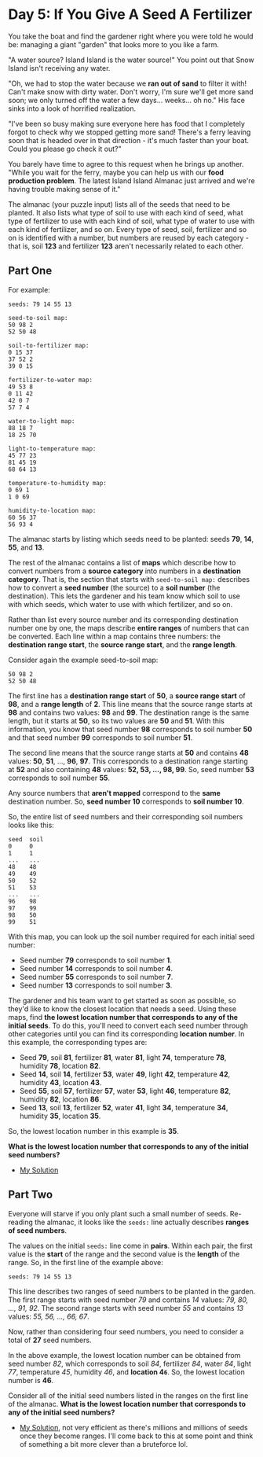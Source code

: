 Day 5: If You Give A Seed A Fertilizer
===

You take the boat and find the gardener right where you were told he would be: managing a giant "garden" that looks more to you like a farm.

"A water source? Island Island is the water source!" You point out that Snow Island isn't receiving any water.

"Oh, we had to stop the water because we **ran out of sand** to filter it with! Can't make snow with dirty water. Don't worry, I'm sure we'll get more sand soon; we only turned off the water a few days... weeks... oh no." His face sinks into a look of horrified realization.

"I've been so busy making sure everyone here has food that I completely forgot to check why we stopped getting more sand! There's a ferry leaving soon that is headed over in that direction - it's much faster than your boat. Could you please go check it out?"

You barely have time to agree to this request when he brings up another. "While you wait for the ferry, maybe you can help us with our **food production problem**. The latest Island Island Almanac just arrived and we're having trouble making sense of it."

The almanac (your puzzle input) lists all of the seeds that need to be planted. It also lists what type of soil to use with each kind of seed, what type of fertilizer to use with each kind of soil, what type of water to use with each kind of fertilizer, and so on. Every type of seed, soil, fertilizer and so on is identified with a number, but numbers are reused by each category - that is, soil **123** and fertilizer **123** aren't necessarily related to each other.

Part One
---
For example:
```
seeds: 79 14 55 13

seed-to-soil map:
50 98 2
52 50 48

soil-to-fertilizer map:
0 15 37
37 52 2
39 0 15

fertilizer-to-water map:
49 53 8
0 11 42
42 0 7
57 7 4

water-to-light map:
88 18 7
18 25 70

light-to-temperature map:
45 77 23
81 45 19
68 64 13

temperature-to-humidity map:
0 69 1
1 0 69

humidity-to-location map:
60 56 37
56 93 4
```

The almanac starts by listing which seeds need to be planted: seeds **79**, **14**, **55**, and **13**.

The rest of the almanac contains a list of **maps** which describe how to convert numbers from a **source category** into numbers in a **destination category**. That is, the section that starts with `seed-to-soil map:` describes how to convert a **seed number** (the source) to a **soil number** (the destination). This lets the gardener and his team know which soil to use with which seeds, which water to use with which fertilizer, and so on.

Rather than list every source number and its corresponding destination number one by one, the maps describe **entire ranges** of numbers that can be converted. Each line within a map contains three numbers: the **destination range start**, the **source range start**, and the **range length**.

Consider again the example seed-to-soil map:
```
50 98 2
52 50 48
```

The first line has a **destination range start** of **50**, a **source range start** of **98**, and a **range length** of **2**. This line means that the source range starts at **98** and contains two values: **98** and **99**. The destination range is the same length, but it starts at **50**, so its two values are **50** and **51**. With this information, you know that seed number **98** corresponds to soil number **50** and that seed number **99** corresponds to soil number **51**.

The second line means that the source range starts at **50** and contains **48** values: **50**, **51**, ..., **96**, **97**. This corresponds to a destination range starting at **52** and also containing **48** values: **52, 53, ..., 98, 99**. So, seed number **53** corresponds to soil number **55**.

Any source numbers that **aren't mapped** correspond to the **same** destination number. So, **seed number 10** corresponds to **soil number 10**.

So, the entire list of seed numbers and their corresponding soil numbers looks like this:
```
seed  soil
0     0
1     1
...   ...
48    48
49    49
50    52
51    53
...   ...
96    98
97    99
98    50
99    51
```

With this map, you can look up the soil number required for each initial seed number:
* Seed number **79** corresponds to soil number **1**.
* Seed number **14** corresponds to soil number **4**.
* Seed number **55** corresponds to soil number **7**.
* Seed number **13** corresponds to soil number **3**.

The gardener and his team want to get started as soon as possible, so they'd like to know the closest location that needs a seed. Using these maps, find **the lowest location number that corresponds to any of the initial seeds**. To do this, you'll need to convert each seed number through other categories until you can find its corresponding **location number**. In this example, the corresponding types are:
* Seed **79**, soil **81**, fertilizer **81**, water **81**, light **74**, temperature **78**, humidity **78**, location **82**.
* Seed **14**, soil **14**, fertilizer **53**, water **49**, light **42**, temperature **42**, humidity **43**, location **43**.
* Seed **55**, soil **57**, fertilizer **57**, water **53**, light **46**, temperature **82**, humidity **82**, location **86**.
* Seed **13**, soil **13**, fertilizer **52**, water **41**, light **34**, temperature **34**, humidity **35**, location **35**.

So, the lowest location number in this example is **35**.

**What is the lowest location number that corresponds to any of the initial seed numbers?**
* [My Solution](https://github.com/antonio-hickey/advent-of-code/blob/b494136ab72e45e399cfed0243d1195056a40ccc/year-2023/day-5/src/main.rs#L18-L32)

Part Two
---
Everyone will starve if you only plant such a small number of seeds. Re-reading the almanac, it looks like the `seeds:` line actually describes **ranges of seed numbers**.

The values on the initial `seeds:` line come in **pairs**. Within each pair, the first value is the **start** of the range and the second value is the **length** of the range. So, in the first line of the example above:

`seeds: 79 14 55 13`

This line describes two ranges of seed numbers to be planted in the garden. The first range starts with seed number *79* and contains *14* values: *79, 80, ..., 91, 92*. The second range starts with seed number *55* and contains *13* values: *55, 56, ..., 66, 67*.

Now, rather than considering four seed numbers, you need to consider a total of **27** seed numbers.

In the above example, the lowest location number can be obtained from seed number *82*, which corresponds to soil *84*, fertilizer *84*, water *84*, light *77*, temperature *45*, humidity *46*, and **location 4`6`**. So, the lowest location number is **46**.

Consider all of the initial seed numbers listed in the ranges on the first line of the almanac. **What is the lowest location number that corresponds to any of the initial seed numbers?**

* [My Solution](https://github.com/antonio-hickey/advent-of-code/blob/263cb4423e86df8a55db38072b9e6515789f3fa1/year-2023/day-5/src/main.rs#L36-L55), not very efficient as there's millions and millions of seeds once they become ranges. I'll come back to this at some point and think of something a bit more clever than a bruteforce lol. 
